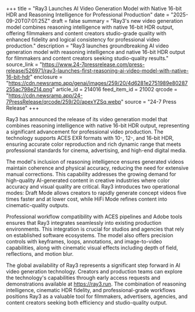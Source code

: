 +++
title = "Ray3 Launches AI Video Generation Model with Native 16-bit HDR and Reasoning Intelligence for Professional Production"
date = "2025-09-20T07:01:25Z"
draft = false
summary = "Ray3's new video generation model combines reasoning intelligence with native 16-bit HDR output, offering filmmakers and content creators studio-grade quality with enhanced fidelity and logical consistency for professional video production."
description = "Ray3 launches groundbreaking AI video generation model with reasoning intelligence and native 16-bit HDR output for filmmakers and content creators seeking studio-quality results."
source_link = "https://www.24-7pressrelease.com/press-release/526971/ray3-launches-first-reasoning-ai-video-model-with-native-16-bit-hdr"
enclosure = "https://cdn.newsramp.app/genai/images/259/20/4d6281e2751989e80287255ac798e214.png"
article_id = 214016
feed_item_id = 21002
qrcode = "https://cdn.newsramp.app/24-7PressRelease/qrcode/259/20/apexYZSq.webp"
source = "24-7 Press Release"
+++

<p>Ray3 has announced the release of its video generation model that combines reasoning intelligence with native 16-bit HDR output, representing a significant advancement for professional video production. The technology supports ACES EXR formats with 10-, 12-, and 16-bit HDR, ensuring accurate color reproduction and rich dynamic range that meets professional standards for cinema, advertising, and high-end digital media.</p><p>The model's inclusion of reasoning intelligence ensures generated videos maintain coherence and physical accuracy, reducing the need for extensive manual corrections. This capability addresses the growing demand for high-quality AI-generated content in creative industries where color accuracy and visual quality are critical. Ray3 introduces two operational modes: Draft Mode allows creators to rapidly generate concept videos five times faster and at lower cost, while HiFi Mode refines content into cinematic-quality outputs.</p><p>Professional workflow compatibility with ACES pipelines and Adobe tools ensures that Ray3 integrates seamlessly into existing production environments. This integration is crucial for studios and agencies that rely on established software ecosystems. The model also offers precision controls with keyframes, loops, annotations, and image-to-video capabilities, along with cinematic visual effects including depth of field, reflections, and motion blur.</p><p>The global availability of Ray3 represents a significant step forward in AI video generation technology. Creators and production teams can explore the technology's capabilities through early access requests and demonstrations available at <a href="https://ray3.run" rel="nofollow" target="_blank">https://ray3.run</a>. The combination of reasoning intelligence, cinematic HDR fidelity, and professional-grade workflows positions Ray3 as a valuable tool for filmmakers, advertisers, agencies, and content creators seeking both efficiency and studio-quality output.</p>